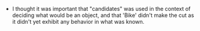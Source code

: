 -  I thought it was important that "candidates" was used in the context of deciding what would be an object, and that 'Bike' didn't make the cut as it didn't yet exhibit any behavior in what was known.
